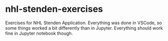 # nhl-stenden-exercises
Exercises for NHL Stenden Application. Everything was done in VSCode, so some things worked a bit differently than in Jupyter. Everything should work fine in Jupyter notebook though.
